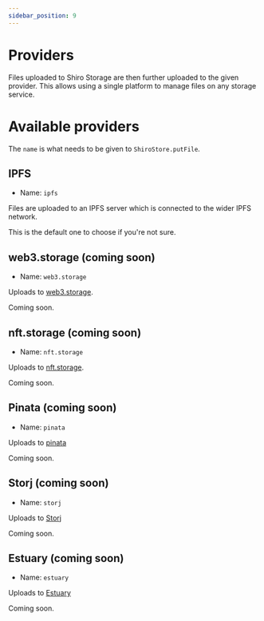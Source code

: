 ```yaml
---
sidebar_position: 9
---
```


# Providers

Files uploaded to Shiro Storage are then further uploaded to the given provider. This allows using a single platform to manage files on any storage service.

# Available providers

The `name` is what needs to be given to `ShiroStore.putFile`.

## IPFS

- Name: `ipfs`

Files are uploaded to an IPFS server which is connected to the wider IPFS network.

This is the default one to choose if you're not sure.

## web3.storage (coming soon)

- Name: `web3.storage`

Uploads to [web3.storage](https://web3.storage).

Coming soon.

## nft.storage (coming soon)

- Name: `nft.storage`

Uploads to [nft.storage](https://nft.storage).

Coming soon.

## Pinata (coming soon)

- Name: `pinata`

Uploads to [pinata](https://www.pinata.cloud/)

Coming soon.

## Storj (coming soon)

- Name: `storj`

Uploads to [Storj](https://www.storj.io/)

Coming soon.

## Estuary (coming soon)

- Name: `estuary`

Uploads to [Estuary](https://estuary.tech/)

Coming soon.

